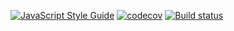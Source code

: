 [![JavaScript Style Guide](https://img.shields.io/badge/code_style-standard-brightgreen.svg)](https://standardjs.com)
[![codecov](https://codecov.io/gh/overdoll/codebase/branch/master/graph/badge.svg?token=EMUCZF62B2)](https://codecov.io/gh/overdoll/codebase)
[![Build status](https://badge.buildkite.com/a8f0bd6bce243d39c7a1b744f8b388e246176f5336571b75b8.svg)](https://buildkite.com/overdoll/codebase)
